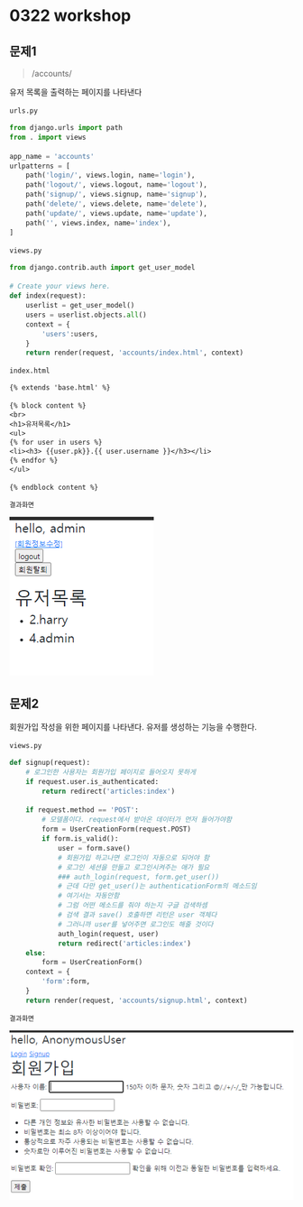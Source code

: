 # 0322 workshop

## 문제1

> /accounts/

유저 목록을 출력하는 페이지를 나타낸다

`urls.py`

```python
from django.urls import path
from . import views

app_name = 'accounts'
urlpatterns = [
    path('login/', views.login, name='login'),
    path('logout/', views.logout, name='logout'),
    path('signup/', views.signup, name='signup'),
    path('delete/', views.delete, name='delete'),
    path('update/', views.update, name='update'),
    path('', views.index, name='index'),
]
```



`views.py`

```python
from django.contrib.auth import get_user_model

# Create your views here.
def index(request):
    userlist = get_user_model()
    users = userlist.objects.all()
    context = {
        'users':users,
    }
    return render(request, 'accounts/index.html', context)
```



`index.html`

```
{% extends 'base.html' %}

{% block content %}
<br>
<h1>유저목록</h1>
<ul>
{% for user in users %}
<li><h3> {{user.pk}}.{{ user.username }}</h3></li>
{% endfor %}
</ul>

{% endblock content %}

```



`결과화면`

![image-20210322183401273](0322_ws.assets/image-20210322183401273.png)

## 문제2

회원가입 작성을 위한 페이지를 나타낸다. 유저를 생성하는 기능을 수행한다.

`views.py`

```python
def signup(request):
    # 로그인한 사용자는 회원가입 페이지로 들어오지 못하게
    if request.user.is_authenticated:
        return redirect('articles:index')

    if request.method == 'POST':
        # 모델폼이다. request에서 받아온 데이터가 먼저 들어가야함
        form = UserCreationForm(request.POST)
        if form.is_valid():
            user = form.save()
            # 회원가입 하고나면 로그인이 자동으로 되어야 함
            # 로그인 세션을 만들고 로그인시켜주는 애가 필요
            ### auth_login(request, form.get_user())
            # 근데 다만 get_user()는 authenticationForm의 메소드임
            # 여기서는 자동안함
            # 그럼 어떤 메소드를 줘야 하는지 구글 검색하셈
            # 검색 결과 save() 호출하면 리턴은 user 객체다
            # 그러니까 user를 넣어주면 로그인도 해줄 것이다
            auth_login(request, user)
            return redirect('articles:index')
    else:
        form = UserCreationForm()
    context = {
        'form':form,
    }
    return render(request, 'accounts/signup.html', context)
```



`결과화면`

![image-20210322183541359](0322_ws.assets/image-20210322183541359.png)